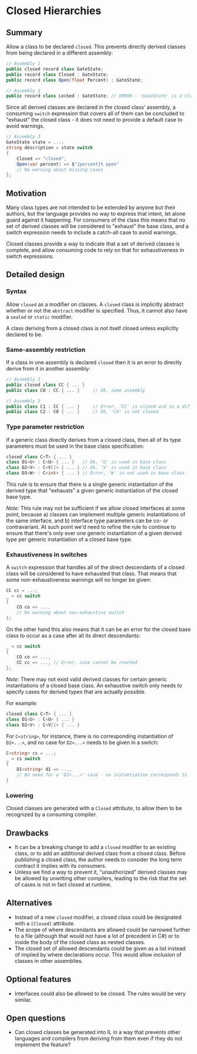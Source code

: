 # Closed Hierarchies

## Summary

Allow a class to be declared `closed`. This prevents directly derived classes from being declared in a different assembly:

``` c#
// Assembly 1
public closed record class GateState;
public record class Closed : GateState;
public record class Open(float Percent) : GateState;

// Assembly 2
public record class Locked : GateState; // ERROR - 'GateState' is a closed class
```

Since all derived classes are declared in the closed class' assembly, a consuming `switch` expression that covers all of them can be concluded to "exhaust" the closed class - it does not need to provide a default case to avoid warnings.

``` c#
// Assembly 3
GateState state = ...;
string description = state switch
{
    Closed => "closed",
    Open(var percent) => $"{percent}% open"
    // No warning about missing cases
}; 
```

## Motivation

Many class types are not intended to be extended by anyone but their authors, but the language provides no way to express that intent, let alone guard against it happening. For consumers of the class this means that no set of derived classes will be considered to "exhaust" the base class, and a switch expression needs to include a catch-all case to avoid warnings.

Closed classes provide a way to indicate that a set of derived classes is complete, and allow consuming code to rely on that for exhaustiveness in switch expressions.

## Detailed design

### Syntax

Allow `closed` as a modifier on classes. A `closed` class is implicitly abstract whether or not the `abstract` modifier is specified. Thus, it cannot also have a `sealed` or `static` modifier. 

A class deriving from a closed class is *not* itself closed unless explicitly declared to be.

### Same-assembly restriction

If a class in one assembly is declared `closed` then it is an error to directly derive from it in another assembly:

``` c#
// Assembly 1
public closed class CC { ... } 
public class CO : CC { ... }     // Ok, same assembly

// Assembly 2
public class C1 : CC { ... }     // Error, 'CC' is closed and in a different assembly
public class C2 : CO { ... }     // Ok, 'CO' is not closed
```

### Type parameter restriction

If a generic class directly derives from a closed class, then all of its type parameters must be used in the base class specification:

```csharp
closed class C<T> { ... }
class D1<U> : C<U> { ... }   // Ok, 'U' is used in base class
class D2<V> : C<V[]> { ... } // Ok, 'V' is used in base class
class D3<W> : C<int> { ... } // Error, 'W' is not used in base class
```

This rule is to ensure that there is a single generic instantiation of the derived type that "exhausts" a given generic instantiation of the closed base type.

*Note:* This rule may not be sufficient if we allow closed interfaces at some point, because a) classes can implement multiple generic instantiations of the same interface, and b) interface type parameters can be co- or contravariant. At such point we'd need to refine the rule to continue to ensure that there's only ever one generic instantiation of a given derived type per generic instantiation of a closed base type.

### Exhaustiveness in switches

A `switch` expression that handles all of the direct descendants of a closed class will be considered to have exhausted that class. That means that some non-exhaustiveness warnings will no longer be given:

``` c#
CC cc = ...;
_ = cc switch
{
    CO co => ...,
    // No warning about non-exhaustive switch
};
```

On the other hand this also means that it can be an error for the closed base class to occur as a case after all its direct descendants:

``` c#
_ = cc switch
{
    CO co => ...,
    CC cc => ..., // Error, case cannot be reached
};
```

*Note:* There may not exist valid derived classes for certain generic instantiations of a closed base class. An exhaustive switch only needs to specify cases for derived types that are actually possible. 

For example:

```csharp
closed class C<T> { ... }
class D1<U> : C<U> { ... }
class D2<V> : C<V[]> { ... }
```

For `C<string>`, for instance, there is no corresponding instantiation of `D2<...>`, and no case for `D2<...>` needs to be given in a switch:

```csharp
C<string> cs = ...;
_ = cs switch
{
    D1<string> d1 => ...,
    // No need for a 'D2<...>' case - no instantiation corresponds to 'C<string>'
}
```

### Lowering

Closed classes are generated with a `Closed` attribute, to allow them to be recognized by a consuming compiler.

## Drawbacks

- It can be a breaking change to add a `closed` modifier to an existing class, or to add an additional derived class from a closed class. Before publishing a closed class, the author needs to consider the long term contract it implies with its consumers.
- Unless we find a way to prevent it, "unauthorized" derived classes may be allowed by unwitting other compilers, leading to the risk that the set of cases is not in fact closed at runtime.

## Alternatives

- Instead of a new `closed` modifier, a closed class could be designated with a `[Closed]` attribute.
- The scope of where descendants are allowed could be narrowed further to a file (although that would not have a lot of precedent in C#) or to inside the body of the closed class as nested classes.
- The closed set of allowed descendants could be given as a list instead of implied by where declarations occur. This would allow inclusion of classes in other assemblies.

## Optional features

- Interfaces could also be allowed to be closed. The rules would be very similar.

## Open questions

- Can closed classes be generated into IL in a way that prevents other languages and compilers from deriving from them even if they do not implement the feature?

